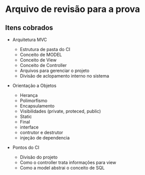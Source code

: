 # Arquivo de revisão para a prova

## Itens cobrados 
 - Arquitetura MVC
    - Estrutura de pasta do CI
    - Conceito de MODEL
    - Conceito de View
    - Conceito de Controller
    - Arquivos para gerenciar o projeto
    - Divisão de aclopamento interno no sistema
    
 - Orientação a Objetos
    - Herança
    - Polimorfismo
    - Encapsulamento
    - Visibilidades (private, proteced, public)
    - Static
    - Final
    - interface
    - contrutor e destrutor
    - injeção de dependencia    
    
 - Pontos do CI
    - Divisão do projeto
    - Como o controller trata informações para view
    - Como a model abstrai o conceito de SQL
  
